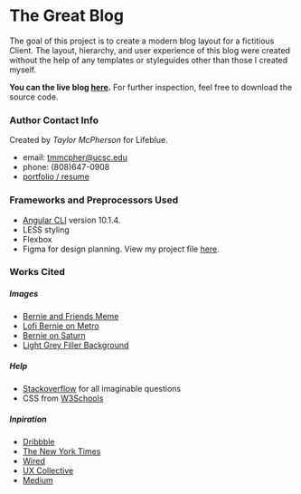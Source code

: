 # The Great Blog

The goal of this project is to create a modern blog layout for a fictitious Client.
The layout, hierarchy, and user experience of this blog were created without the help of any templates 
or styleguides other than those I created myself.

**You can the live blog [here](https://taylormcpherson.github.io/the-great-blog/).**
For further inspection, feel free to download the source code. 

### Author Contact Info
Created by *Taylor McPherson* for Lifeblue. 
- email: tmmcpher@ucsc.edu
- phone: (808)647-0908
- [portfolio / resume](https://taylormcpherson.github.io)


### Frameworks and Preprocessors Used
- [Angular CLI](https://github.com/angular/angular-cli) version 10.1.4.
- LESS styling
- Flexbox
- Figma for design planning. View my project file [here](https://www.figma.com/file/4Z39m7AZGsGWd5J8iJPEZL/Lifeblue-Assessment?node-id=0%3A1).

### Works Cited
##### Images
- [Bernie and Friends Meme](https://media.socastsrm.com/wordpress/wp-content/blogs.dir/690/files/2021/01/screenshot-2021-01-21-bernie-hashtag-on-instagram-photos-and-videos.png)
- [Lofi Bernie on Metro](https://i.ytimg.com/vi/emOXYuIkFT8/maxresdefault.jpg)
- [Bernie on Saturn](https://cdn.mos.cms.futurecdn.net/vfTtT6y3CE373NCAYWWeUK-1024-80.jpg.webp)
- [Light Grey Filler Background](https://images.ttisi.com/wp-content/uploads/2018/09/18093158/background-light-grey.png)

##### Help
- [Stackoverflow](https://stackoverflow.com/) for all imaginable questions
- CSS from [W3Schools](https://www.w3schools.com/)
##### Inpiration 
- [Dribbble](https://dribbble.com/)
- [The New York Times](https://www.nytimes.com/)
- [Wired](https://www.wired.com/)
- [UX Collective](https://uxdesign.cc/)
- [Medium](https://medium.com/)
 



